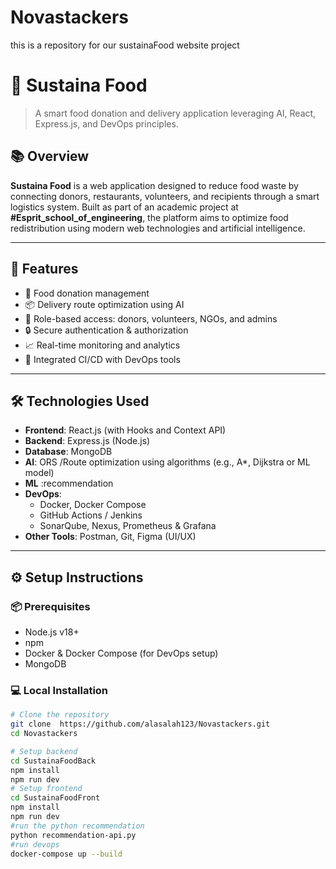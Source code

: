 # Novastackers
this is a repository for our sustainaFood website project
# 🥗 Sustaina Food

> A smart food donation and delivery application leveraging AI, React, Express.js, and DevOps principles.

## 📚 Overview

**Sustaina Food** is a web application designed to reduce food waste by connecting donors, restaurants, volunteers, and recipients through a smart logistics system. Built as part of an academic project at **#Esprit_school_of_engineering**, the platform aims to optimize food redistribution using modern web technologies and artificial intelligence.

---

## 🚀 Features

- 🛒 Food donation management
- 📦 Delivery route optimization using AI
- 👥 Role-based access: donors, volunteers, NGOs, and admins
- 🔒 Secure authentication & authorization
- 📈 Real-time monitoring and analytics
- 🧪 Integrated CI/CD with DevOps tools

---

## 🛠️ Technologies Used

- **Frontend**: React.js (with Hooks and Context API)
- **Backend**: Express.js (Node.js)
- **Database**: MongoDB 
- **AI**: ORS /Route optimization using algorithms (e.g., A*, Dijkstra or ML model)
- **ML** :recommendation
- **DevOps**:
  - Docker, Docker Compose
  - GitHub Actions / Jenkins
  - SonarQube, Nexus, Prometheus & Grafana
- **Other Tools**: Postman, Git, Figma (UI/UX)

---

## ⚙️ Setup Instructions

### 📦 Prerequisites

- Node.js v18+
- npm 
- Docker & Docker Compose (for DevOps setup)
- MongoDB

### 💻 Local Installation

```bash
# Clone the repository
git clone  https://github.com/alasalah123/Novastackers.git
cd Novastackers

# Setup backend
cd SustainaFoodBack
npm install
npm run dev
# Setup frontend
cd SustainaFoodFront
npm install
npm run dev
#run the python recommendation
python recommendation-api.py
#run devops 
docker-compose up --build